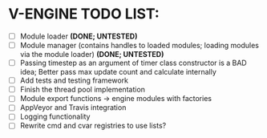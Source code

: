 # V-ENGINE TODO LIST:

- [ ] Module loader **(DONE; UNTESTED)**
- [ ] Module manager (contains handles to loaded modules; loading modules via the module loader) **(DONE; UNTESTED)**
- [ ] Passing timestep as an argument of timer class constructor is a BAD idea; Better pass max update count and calculate internally
- [ ] Add tests and testing framework
- [ ] Finish the thread pool implementation
- [ ] Module export functions -> engine modules with factories
- [ ] AppVeyor and Travis integration
- [ ] Logging functionality
- [ ] Rewrite cmd and cvar registries to use lists?